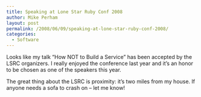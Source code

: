 ```yaml
---
title: Speaking at Lone Star Ruby Conf 2008
author: Mike Perham
layout: post
permalink: /2008/06/09/speaking-at-lone-star-ruby-conf-2008/
categories:
  - Software
---
```

Looks like my talk &#8220;How NOT to Build a Service&#8221; has been accepted by the LSRC organizers. I really enjoyed the conference last year and it&#8217;s an honor to be chosen as one of the speakers this year.

The great thing about the LSRC is proximity: it&#8217;s two miles from my house. If anyone needs a sofa to crash on &#8211; let me know!